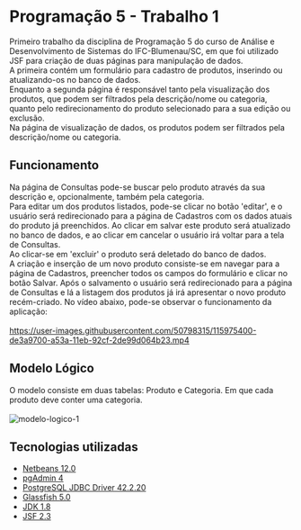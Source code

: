 
# Programação 5 - Trabalho 1
Primeiro trabalho da disciplina de Programação 5 do curso de Análise e Desenvolvimento de Sistemas do IFC-Blumenau/SC, em que foi utilizado JSF para criação de duas páginas para manipulação de dados.<br/>
A primeira contém um formulário para cadastro de produtos, inserindo ou atualizando-os no banco de dados.<br/>
Enquanto a segunda página é responsável tanto pela visualização dos produtos, que podem ser filtrados pela descrição/nome ou categoria, quanto pelo redirecionamento do produto selecionado para a sua edição ou exclusão.<br/>
Na página de visualização de dados, os produtos podem ser filtrados pela descrição/nome ou categoria.

## Funcionamento
Na página de Consultas pode-se buscar pelo produto através da sua descrição e, opcionalmente, também pela categoria. <br/>
Para editar um dos produtos listados, pode-se clicar no botão 'editar', e o usuário será redirecionado para a página de Cadastros com os dados atuais do produto já preenchidos. Ao clicar em salvar este produto será atualizado no banco de dados, e ao clicar em cancelar o usuário irá voltar para a tela de Consultas.<br/>
Ao clicar-se em 'excluir' o produto será deletado do banco de dados. <br/>
A criação e inserção de um novo produto consiste-se em navegar para a página de Cadastros, preencher todos os campos do formulário e clicar no botão Salvar. Após o salvamento o usuário será redirecionado para a página de Consultas e lá a listagem dos produtos já irá apresentar o novo produto recém-criado. 
No vídeo abaixo, pode-se observar o funcionamento da aplicação: <br/><br/>
https://user-images.githubusercontent.com/50798315/115975400-de3a9700-a53a-11eb-92cf-2de99d064b23.mp4

## Modelo Lógico
O modelo consiste em duas tabelas: Produto e Categoria. Em que cada produto deve conter uma categoria.<br/><br/>
![modelo-logico-1](https://user-images.githubusercontent.com/50798315/115975395-d7ac1f80-a53a-11eb-8165-fa94fcdd4cd0.png)

## Tecnologias utilizadas
- [Netbeans 12.0](https://netbeans.apache.org/download/nb120/nb120.html)
- [pgAdmin 4](https://www.pgadmin.org/download/)
- [PostgreSQL JDBC Driver 42.2.20](https://jdbc.postgresql.org/)
- [Glassfish 5.0](https://javaee.github.io/glassfish/download)
- [JDK 1.8](https://www.oracle.com/br/java/technologies/javase/javase-jdk8-downloads.html)
- [JSF 2.3](http://www.javaserverfaces.org/)
